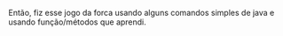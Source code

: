 Então, fiz esse jogo da forca usando alguns comandos simples de java e usando função/métodos que aprendi.